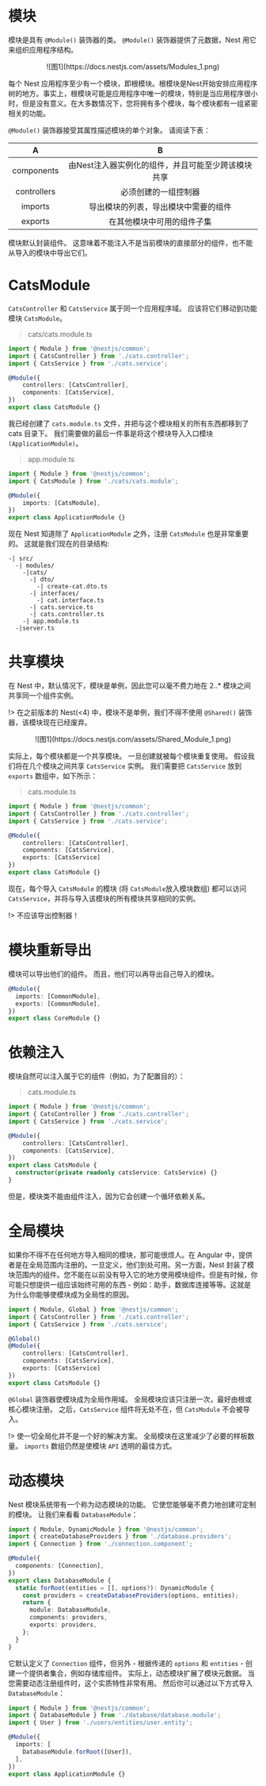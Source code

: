 # 模块

模块是具有 `@Module()` 装饰器的类。 `@Module()` 装饰器提供了元数据，Nest 用它来组织应用程序结构。
 
 
<center>![图1](https://docs.nestjs.com/assets/Modules_1.png)</center>

每个 Nest 应用程序至少有一个模块，即根模块。根模块是Nest开始安排应用程序树的地方。事实上，根模块可能是应用程序中唯一的模块，特别是当应用程序很小时，但是没有意义。在大多数情况下，您将拥有多个模块，每个模块都有一组紧密相关的功能。


`@Module()` 装饰器接受其属性描述模块的单个对象。 请阅读下表：

|A|B|
|:-----:|:-----:|
|components| 由Nest注入器实例化的组件，并且可能至少跨该模块共享|	
|controllers|必须创建的一组控制器|
|imports|导出模块的列表，导出模块中需要的组件|
|exports|在其他模块中可用的组件子集|

模块默认封装组件。 这意味着不能注入不是当前模块的直接部分的组件，也不能从导入的模块中导出它们。


# CatsModule

`CatsController` 和 `CatsService` 属于同一个应用程序域。 应该将它们移动到功能模块 `CatsModule`。

> cats/cats.module.ts

```typescript
import { Module } from '@nestjs/common';
import { CatsController } from './cats.controller';
import { CatsService } from './cats.service';

@Module({
    controllers: [CatsController],
    components: [CatsService],
})
export class CatsModule {}
```

我已经创建了 `cats.module.ts` 文件，并把与这个模块相关的所有东西都移到了 cats 目录下。 我们需要做的最后一件事是将这个模块导入入口模块 `(ApplicationModule)`。

> app.module.ts

```typescript
import { Module } from '@nestjs/common';
import { CatsModule } from './cats/cats.module';

@Module({
    imports: [CatsModule],
})
export class ApplicationModule {}
```

现在 Nest 知道除了 `ApplicationModule` 之外，注册 `CatsModule` 也是非常重要的。 这就是我们现在的目录结构:

```text
-| src/
  -| modules/
    -|cats/
      -| dto/
        -| create-cat.dto.ts
      -| interfaces/
        -| cat.interface.ts
      -| cats.service.ts
      -| cats.controller.ts
    -| app.module.ts
  -|server.ts
```

# 共享模块

在 Nest 中，默认情况下，模块是单例，因此您可以毫不费力地在 2..* 模块之间共享同一个组件实例。

!> 在之前版本的 Nest(<4) 中，模块不是单例，我们不得不使用 `@Shared()` 装饰器，该模块现在已经废弃。

<center>![图1](https://docs.nestjs.com/assets/Shared_Module_1.png)</center>

实际上，每个模块都是一个共享模块。 一旦创建就被每个模块重复使用。 假设我们将在几个模块之间共享 `CatsService` 实例。 我们需要把 `CatsService` 放到 `exports` 数组中，如下所示：

> cats.module.ts

```typescript
import { Module } from '@nestjs/common';
import { CatsController } from './cats.controller';
import { CatsService } from './cats.service';

@Module({
    controllers: [CatsController],
    components: [CatsService],
    exports: [CatsService]
})
export class CatsModule {}
```

现在，每个导入 `CatsModule` 的模块 (将 `CatsModule`放入模块数组) 都可以访问 `CatsService`，并将与导入该模块的所有模块共享相同的实例。

!> 不应该导出控制器！

# 模块重新导出

模块可以导出他们的组件。 而且，他们可以再导出自己导入的模块。

```typescript
@Module({
  imports: [CommonModule],
  exports: [CommonModule],
})
export class CoreModule {}
```

# 依赖注入

模块自然可以注入属于它的组件（例如，为了配置目的）：


> cats.module.ts

```typescript
import { Module } from '@nestjs/common';
import { CatsController } from './cats.controller';
import { CatsService } from './cats.service';

@Module({
    controllers: [CatsController],
    components: [CatsService],
})
export class CatsModule {
  constructor(private readonly catsService: CatsService) {}
}
```

但是，模块类不能由组件注入，因为它会创建一个循环依赖关系。

# 全局模块

如果你不得不在任何地方导入相同的模块，那可能很烦人。在 Angular 中，提供者是在全局范围内注册的。一旦定义，他们到处可用。另一方面，Nest 封装了模块范围内的组件。您不能在以前没有导入它的地方使用模块组件。但是有时候，你可能只想提供一组应该始终可用的东西 - 例如：助手，数据库连接等等。这就是为什么你能够使模块成为全局性的原因。

```typescript
import { Module, Global } from '@nestjs/common';
import { CatsController } from './cats.controller';
import { CatsService } from './cats.service';

@Global()
@Module({
    controllers: [CatsController],
    components: [CatsService],
    exports: [CatsService]
})
export class CatsModule {}
```

`@Global` 装饰器使模块成为全局作用域。 全局模块应该只注册一次，最好由根或核心模块注册。 之后，`CatsService` 组件将无处不在，但 `CatsModule` 不会被导入。

!> 使一切全局化并不是一个好的解决方案。 全局模块在这里减少了必要的样板数量。 `imports` 数组仍然是使模块 `API` 透明的最佳方式。

# 动态模块

Nest 模块系统带有一个称为动态模块的功能。 它使您能够毫不费力地创建可定制的模块。 让我们来看看 `DatabaseModule`：

```typescript
import { Module, DynamicModule } from '@nestjs/common';
import { createDatabaseProviders } from './database.providers';
import { Connection } from './connection.component';

@Module({
  components: [Connection],
})
export class DatabaseModule {
  static forRoot(entities = [], options?): DynamicModule {
    const providers = createDatabaseProviders(options, entities);
    return {
      module: DatabaseModule,
      components: providers,
      exports: providers,
    };
  }
}
```

它默认定义了 `Connection` 组件，但另外 - 根据传递的 `options` 和 `entities` - 创建一个提供者集合，例如存储库组件。 实际上，动态模块扩展了模块元数据。 当您需要动态注册组件时，这个实质特性非常有用。 然后你可以通过以下方式导入 `DatabaseModule`：

```typescript
import { Module } from '@nestjs/common';
import { DatabaseModule } from './database/database.module';
import { User } from './users/entities/user.entity';

@Module({
  imports: [
    DatabaseModule.forRoot([User]),
  ],
})
export class ApplicationModule {}
```